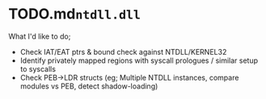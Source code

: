# TODO.md`ntdll.dll`

What I'd like to do;

- Check IAT/EAT ptrs & bound check against NTDLL/KERNEL32
- Identify privately mapped regions with syscall prologues / similar setup to syscalls
- Check PEB->LDR structs (eg; Multiple NTDLL instances, compare modules vs PEB, detect shadow-loading)
